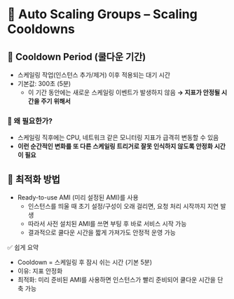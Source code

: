 # 🚀 Auto Scaling Groups – Scaling Cooldowns

## 🔹 Cooldown Period (쿨다운 기간)

- 스케일링 작업(인스턴스 추가/제거) 이후 적용되는 대기 시간
- 기본값: 300초 (5분)
  - 이 기간 동안에는 새로운 스케일링 이벤트가 발생하지 않음
    **→ 지표가 안정될 시간을 주기 위해서**

### 🔹 왜 필요한가?

- 스케일링 직후에는 CPU, 네트워크 같은 모니터링 지표가 급격히 변동할 수 있음
- **이런 순간적인 변화를 또 다른 스케일링 트리거로 잘못 인식하지 않도록 안정화 시간이 필요**

## 🔹 최적화 방법

- Ready-to-use AMI (미리 설정된 AMI)를 사용
  - 인스턴스를 띄울 때 초기 설정/구성이 오래 걸리면, 요청 처리 시작까지 지연 발생
  - 따라서 사전 설치된 AMI를 쓰면 부팅 후 바로 서비스 시작 가능
  - 결과적으로 쿨다운 시간을 짧게 가져가도 안정적 운영 가능

✅ 쉽게 요약

- Cooldown = 스케일링 후 잠시 쉬는 시간 (기본 5분)
- 이유: 지표 안정화
- 최적화: 미리 준비된 AMI를 사용하면 인스턴스가 빨리 준비되어 쿨다운 시간을 단축 가능
